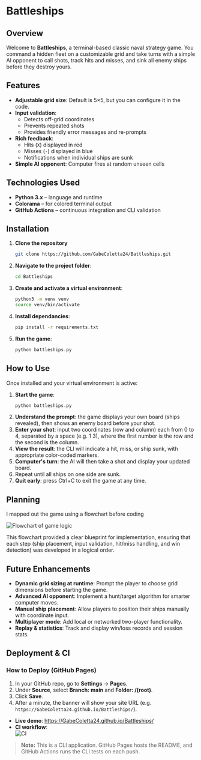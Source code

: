 # Battleships

## Overview

Welcome to **Battleships**, a terminal-based classic naval strategy game. You command a hidden fleet on a customizable grid and take turns with a simple AI opponent to call shots, track hits and misses, and sink all enemy ships before they destroy yours.

## Features

- **Adjustable grid size**: Default is 5×5, but you can configure it in the code.
- **Input validation**:
  - Detects off-grid coordinates
  - Prevents repeated shots
  - Provides friendly error messages and re-prompts
- **Rich feedback**:
  - Hits (`X`) displayed in red
  - Misses (`·`) displayed in blue
  - Notifications when individual ships are sunk
- **Simple AI opponent**: Computer fires at random unseen cells

## Technologies Used

- **Python 3.x** – language and runtime  
- **Colorama** – for colored terminal output  
- **GitHub Actions** – continuous integration and CLI validation  

## Installation

1. **Clone the repository**  
   ```bash
   git clone https://github.com/GabeColetta24/Battleships.git
2. **Navigate to the project folder**: 
    ```bash
    cd Battleships
3. **Create and activate a virtual environment**: 
    ```bash
    python3 -m venv venv
    source venv/bin/activate
4. **Install dependancies**: 
    ```bash
    pip install -r requirements.txt
5. **Run the game**: 
    ```bash
    python battleships.py

## How to Use

Once installed and your virtual environment is active:

1. **Start the game**:
    ```bash
    python battleships.py
2. **Understand the prompt**: the game displays your own board (ships revealed), then shows an enemy board before your shot.
3. **Enter your shot**: input two coordinates (row and column) each from 0 to 4, separated by a space (e.g. 1 3), where the first number is the row and the second is the column.
4. **View the result**: the CLI will indicate a hit, miss, or ship sunk, with appropriate color-coded markers.
5. **Computer's turn**: the AI will then take a shot and display your updated board.
6. Repeat until all ships on one side are sunk.
7. **Quit early**: press Ctrl+C to exit the game at any time.

## Planning

I mapped out the game using a flowchart before coding

![Flowchart of game logic](assets/documentation/battleship-flowchart.png)

This flowchart provided a clear blueprint for implementation, ensuring that each step (ship placement, input validation, hit/miss handling, and win detection) was developed in a logical order. 

## Future Enhancements

- **Dynamic grid sizing at runtime**: Prompt the player to choose grid dimensions before starting the game.
- **Advanced AI opponent**: Implement a hunt/target algorithm for smarter computer moves.
- **Manual ship placement**: Allow players to position their ships manually with coordinate input.
- **Multiplayer mode**: Add local or networked two-player functionality.
- **Replay & statistics**: Track and display win/loss records and session stats.

## Deployment & CI

### How to Deploy (GitHub Pages)

1. In your GitHub repo, go to **Settings** → **Pages**.  
2. Under **Source**, select **Branch: main** and **Folder: /(root)**.  
3. Click **Save**.  
4. After a minute, the banner will show your site URL (e.g. `https://GabeColetta24.github.io/Battleships/`).  

- **Live demo**: https://GabeColetta24.github.io/Battleships/  
- **CI workflow**:  
  ![CI](https://github.com/GabeColetta24/Battleships/actions/workflows/python-app.yml/badge.svg)

> **Note:** This is a CLI application. GitHub Pages hosts the README, and GitHub Actions runs the CLI tests on each push.


